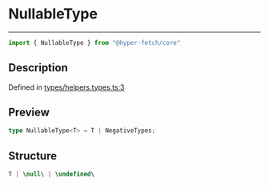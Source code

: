 

# NullableType

<div class="api-docs__separator">

---

</div><div class="api-docs__import">

```ts
import { NullableType } from "@hyper-fetch/core"
```

</div><div class="api-docs__section">

## Description

</div><div class="api-docs__description"><span class="api-docs__do-not-parse">



</span></div><p class="api-docs__definition">

Defined in [types/helpers.types.ts:3](https://github.com/BetterTyped/hyper-fetch/blob/3fe127e9/packages/core/src/types/helpers.types.ts#L3)

</p><div class="api-docs__section">

## Preview

</div><div class="api-docs__preview type single">

```ts
type NullableType<T> = T | NegativeTypes;
```

</div><div class="api-docs__section">

## Structure

</div><div class="api-docs__returns">

```ts
T | \null\ | \undefined\
```

</div>